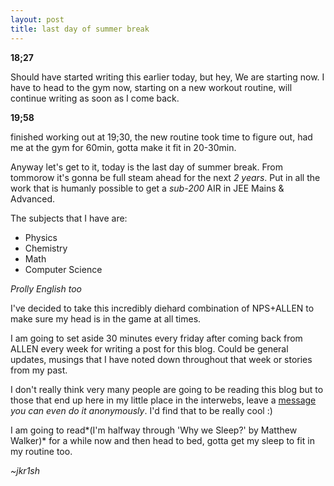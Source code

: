 ```yaml
---
layout: post
title: last day of summer break
---
```


**18;27**

Should have started writing this earlier today, but hey, We are starting now. I have to head to the gym now, starting on a new workout routine, will continue writing as soon as I come back.

**19;58**

finished working out at 19;30, the new routine took time to figure out, had me at the gym for 60min, gotta make it fit in 20-30min.

Anyway let's get to it, today is the last day of summer break. From tommorow it's gonna be full steam ahead for the next *2 years*. Put in all the work that is humanly possible to get a *sub-200* AIR in JEE Mains & Advanced.

The subjects that I have are:
- Physics
- Chemistry
- Math
- Computer Science

*Prolly English too*

I've decided to take this incredibly diehard combination of NPS+ALLEN to make sure my head is in the game at all times.

I am going to set aside 30 minutes every friday after coming back from ALLEN every week for writing a post for this blog. Could be general updates, musings that I have noted down throughout that week or stories from my past.

I don't really think very many people are going to be reading this blog but to those that end up here in my little place in the interwebs, leave a [message](https://jkr1sh.github.io/blog/contact.html) *you can even do it anonymously*. I'd find that to be really cool :)

I am going to read*(I'm halfway through 'Why we Sleep?' by Matthew Walker)* for a while now and then head to bed, gotta get my sleep to fit in my routine too.


*~jkr1sh*
